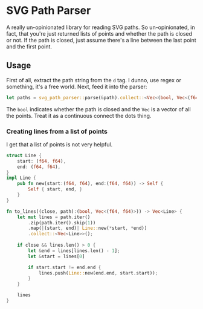 # SVG Path Parser

A really un-opinionated library for reading SVG paths. So un-opinionated, in fact, that you're just returned lists of points and whether the path is closed or not. If the path is closed, just assume there's a line between the last point and the first point.

## Usage

First of all, extract the path string from the `d` tag. I dunno, use regex or something, it's a free world. Next, feed it into the parser:

```rust
let paths = svg_path_parser::parse(&path).collect::<Vec<(bool, Vec<(f64, f64)>)>>();
```

The `bool` indicates whether the path is closed and the `Vec` is a vector of all the points. Treat it as a continuous connect the dots thing.

### Creating lines from a list of points

I get that a list of points is not very helpful.

```rust
struct Line {
    start: (f64, f64),
    end: (f64, f64),
}
impl Line {
    pub fn new(start:(f64, f64), end:(f64, f64)) -> Self {
        Self { start, end, }
    }
}

fn to_lines((close, path):(bool, Vec<(f64, f64)>)) -> Vec<Line> {
    let mut lines = path.iter()
        .zip(path.iter().skip(1))
        .map(|(start, end)| Line::new(*start, *end))
        .collect::<Vec<Line>>();
    
    if close && lines.len() > 0 {
        let &end = lines[lines.len() - 1];
        let &start = lines[0]

        if start.start != end.end {
            lines.push(Line::new(end.end, start.start));
        }
    }

    lines
}
```